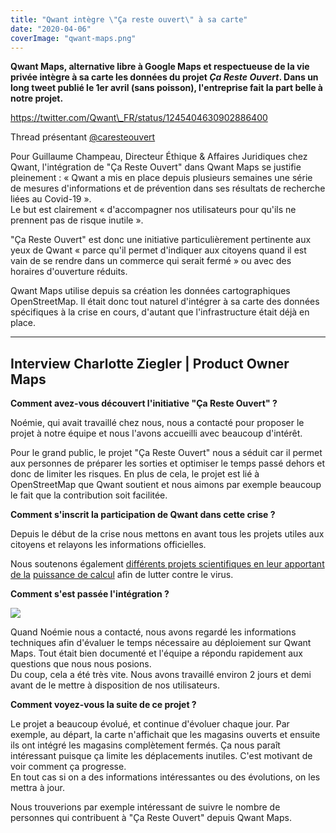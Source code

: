 ```yaml
---
title: "Qwant intègre \"Ça reste ouvert\" à sa carte"
date: "2020-04-06"
coverImage: "qwant-maps.png"
---
```


**Qwant Maps, alternative libre à Google Maps et respectueuse de la vie privée intègre à sa carte les données du projet _Ça Reste Ouvert_. Dans un long tweet publié le 1er avril (sans poisson), l'entreprise fait la part belle à notre projet.**

https://twitter.com/Qwant\_FR/status/1245404630902886400

Thread présentant [@caresteouvert](https://twitter.com/caresteouvert)

Pour Guillaume Champeau, Directeur Éthique & Affaires Juridiques chez Qwant, l'intégration de "Ça Reste Ouvert" dans Qwant Maps se justifie pleinement : « Qwant a mis en place depuis plusieurs semaines une série de mesures d'informations et de prévention dans ses résultats de recherche liées au Covid-19 ».  
Le but est clairement « d'accompagner nos utilisateurs pour qu'ils ne prennent pas de risque inutile ».

"Ça Reste Ouvert" est donc une initiative particulièrement pertinente aux yeux de Qwant « parce qu'il permet d'indiquer aux citoyens quand il est vain de se rendre dans un commerce qui serait fermé » ou avec des horaires d'ouverture réduits.

Qwant Maps utilise depuis sa création les données cartographiques OpenStreetMap. Il était donc tout naturel d'intégrer à sa carte des données spécifiques à la crise en cours, d'autant que l'infrastructure était déjà en place.

* * *

## Interview Charlotte Ziegler | Product Owner Maps

**Comment avez-vous découvert l'initiative "Ça Reste Ouvert" ?**

Noémie, qui avait travaillé chez nous, nous a contacté pour proposer le projet à notre équipe et nous l'avons accueilli avec beaucoup d'intérêt.

Pour le grand public, le projet "Ça Reste Ouvert" nous a séduit car il permet aux personnes de préparer les sorties et optimiser le temps passé dehors et donc de limiter les risques. En plus de cela, le projet est lié à OpenStreetMap que Qwant soutient et nous aimons par exemple beaucoup le fait que la contribution soit facilitée.

**Comment s'inscrit la participation de Qwant dans cette crise ?**

Depuis le début de la crise nous mettons en avant tous les projets utiles aux citoyens et relayons les informations officielles.

Nous soutenons également [différents projets scientifiques en leur apportant de la](https://www.nextinpact.com/brief/seti-home-se-met-en-pause--folding-home-veut-aider-face-au-covid-19-11479.htm) [](https://www.nextinpact.com/brief/seti-home-se-met-en-pause--folding-home-veut-aider-face-au-covid-19-11479.htm) [puissance de calcul](https://www.nextinpact.com/brief/seti-home-se-met-en-pause--folding-home-veut-aider-face-au-covid-19-11479.htm) afin de lutter contre le virus.

**Comment s'est passée l'intégration ?**

![](images/image.png)

Quand Noémie nous a contacté, nous avons regardé les informations techniques afin d'évaluer le temps nécessaire au déploiement sur Qwant Maps. Tout était bien documenté et l'équipe a répondu rapidement aux questions que nous nous posions.  
Du coup, cela a été très vite. Nous avons travaillé environ 2 jours et demi avant de le mettre à disposition de nos utilisateurs.

**Comment voyez-vous la suite de ce projet ?**

Le projet a beaucoup évolué, et continue d'évoluer chaque jour. Par exemple, au départ, la carte n'affichait que les magasins ouverts et ensuite ils ont intégré les magasins complètement fermés. Ça nous paraît intéressant puisque ça limite les déplacements inutiles. C'est motivant de voir comment ça progresse.  
En tout cas si on a des informations intéressantes ou des évolutions, on les mettra à jour.

Nous trouverions par exemple intéressant de suivre le nombre de personnes qui contribuent à "Ça Reste Ouvert" depuis Qwant Maps.
